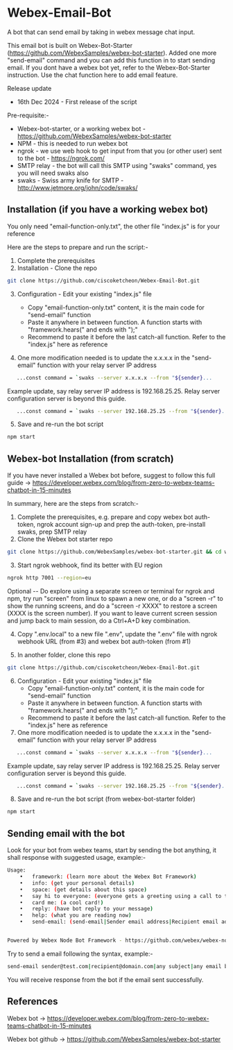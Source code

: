 # Webex-Email-Bot
A bot that can send email by taking in webex message chat input. 

This email bot is built on Webex-Bot-Starter (https://github.com/WebexSamples/webex-bot-starter). Added one more "send-email" command and you can add this function in to start sending email. If you dont have a webex bot yet, refer to the Webex-Bot-Starter instruction. Use the chat function here to add email feature. 


Release update 
- 16th Dec 2024 - First release of the script 


Pre-requisite:-

* Webex-bot-starter, or a working webex bot - https://github.com/WebexSamples/webex-bot-starter
* NPM - this is needed to run webex bot
* ngrok - we use web hook to get input from that you (or other user) sent to the bot - https://ngrok.com/
* SMTP relay - the bot will call this SMTP using "swaks" command, yes you will need swaks also
* swaks - Swiss army knife for SMTP - http://www.jetmore.org/john/code/swaks/


## Installation (if you have a working webex bot)

You only need "email-function-only.txt", the other file "index.js" is for your reference

Here are the steps to prepare and run the script:-

1. Complete the prerequisites
2. Installation - Clone the repo
```bash
git clone https://github.com/ciscoketcheon/Webex-Email-Bot.git
```
3. Configuration - Edit your existing "index.js" file
   - Copy "email-function-only.txt" content, it is the main code for "send-email" function
   - Paste it anywhere in between function. A function starts with "framework.hears(" and ends with ");"
   - Recommend to paste it before the last catch-all function. Refer to the "index.js" here as reference

4. One more modification needed is to update the x.x.x.x in the "send-email" function with your relay server IP address
```bash
   ...const command = `swaks --server x.x.x.x --from "${sender}...
```
Example update, say relay server IP address is 192.168.25.25. Relay server configuration server is beyond this guide.
```bash
   ...const command = `swaks --server 192.168.25.25 --from "${sender}...
```

5. Save and re-run the bot script
```bash
npm start
```



## Webex-bot Installation (from scratch)

If you have never installed a Webex bot before, suggest to follow this full guide -> https://developer.webex.com/blog/from-zero-to-webex-teams-chatbot-in-15-minutes

In summary, here are the steps from scratch:-

1. Complete the prerequisites, e.g. prepare and copy webex bot auth-token, ngrok account sign-up and prep the auth-token, pre-install swaks, prep SMTP relay
2. Clone the Webex bot starter repo
```bash
git clone https://github.com/WebexSamples/webex-bot-starter.git && cd webex-bot-starter
```
3. Start ngrok webhook, find its better with EU region
```bash
ngrok http 7001 --region=eu
```
Optional -- Do explore using a separate screen or terminal for ngrok and npm, try run "screen" from linux to spawn a new one, or do a "screen -r" to show the running screens, and do a "screen -r XXXX" to restore a screen (XXXX is the screen number). If you want to leave current screen session and jump back to main session, do a Ctrl+A+D key combination.

4. Copy ".env.local" to a new file ".env", update the ".env" file with ngrok webhook URL (from #3) and webex bot auth-token (from #1)

5. In another folder, clone this repo 
```bash
git clone https://github.com/ciscoketcheon/Webex-Email-Bot.git
```
6. Configuration - Edit your existing "index.js" file
   - Copy "email-function-only.txt" content, it is the main code for "send-email" function
   - Paste it anywhere in between function. A function starts with "framework.hears(" and ends with ");"
   - Recommend to paste it before the last catch-all function. Refer to the "index.js" here as reference
7. One more modification needed is to update the x.x.x.x in the "send-email" function with your relay server IP address
```bash
   ...const command = `swaks --server x.x.x.x --from "${sender}...
```
Example update, say relay server IP address is 192.168.25.25. Relay server configuration server is beyond this guide.
```bash
   ...const command = `swaks --server 192.168.25.25 --from "${sender}...
```
8. Save and re-run the bot script (from webex-bot-starter folder)
```bash
npm start
```


## Sending email with the bot

Look for your bot from webex teams, start by sending the bot anything, it shall response with suggested usage, example:-
```bash
Usage:
	•	framework: (learn more about the Webex Bot Framework)
	•	info: (get your personal details)
	•	space: (get details about this space)
	•	say hi to everyone: (everyone gets a greeting using a call to the Webex SDK)
	•	card me: (a cool card!)
	•	reply: (have bot reply to your message)
	•	help: (what you are reading now)
	•	send-email: (send-email|Sender email address|Recipient email address|Subject Here|Email body text here)


Powered by Webex Node Bot Framework - https://github.com/webex/webex-node-bot-framework
```

Try to send a email following the syntax, example:-
```bash
send-email sender@test.com|recipient@domain.com|any subject|any email body content
```

You will receive response from the bot if the email sent successfully. 


## References
Webex bot -> https://developer.webex.com/blog/from-zero-to-webex-teams-chatbot-in-15-minutes

Webex bot github -> https://github.com/WebexSamples/webex-bot-starter



